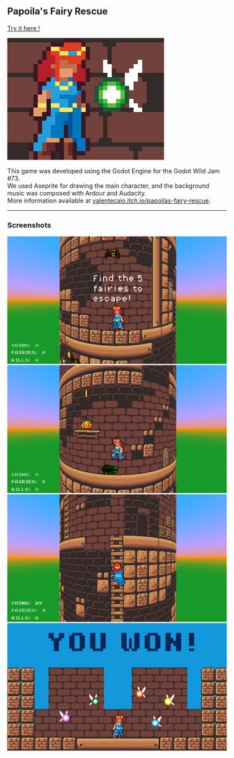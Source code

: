 ## Papoila's Fairy Rescue

[Try it here !](https://valentecaio.itch.io/papoilas-fairy-rescue/)  

![screenshot.png](https://raw.githubusercontent.com/valentecaio/papoilas_fairy_rescue/refs/heads/main/media/cover%20(2).png)

This game was developed using the Godot Engine for the Godot Wild Jam #73.  
We used Aseprite for drawing the main character, and the background music was composed with Ardour and Audacity.  
More information available at [valentecaio.itch.io/papoilas-fairy-rescue](https://valentecaio.itch.io/papoilas-fairy-rescue/).

---

### Screenshots

![screenshot.png](https://github.com/valentecaio/papoilas_fairy_rescue/blob/main/media/image6.png)
![screenshot.png](https://github.com/valentecaio/papoilas_fairy_rescue/blob/main/media/image2.png)
![screenshot.png](https://github.com/valentecaio/papoilas_fairy_rescue/blob/main/media/image4.png)
![screenshot.png](https://github.com/valentecaio/papoilas_fairy_rescue/blob/main/media/image3.png)
